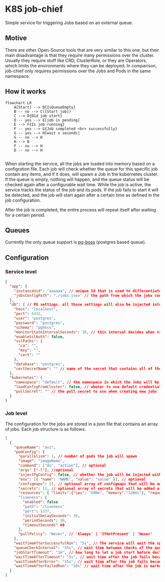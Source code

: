 
# K8S job-chief

Simple service for triggering Jobs based on an external queue.

## Motive
There are other Open-Source tools that are very similar to this one, but their main disadvantage is that they require many permissions over the cluster.
Usually they require stuff like CRD, ClusterRole, or they are Operators, which limits the environments where they can be deployed.
In comparison, job-chief only requires permissions over the Jobs and Pods in the same namespace.

## How it works
```mermaid
flowchart LR
    A[Start] --> B{IsQueueEmpty}
    B -- no --> C([Start job])
    C --> D{Did job start}
    D -- yes --> E[job is pending]
    E --> F{Is job running}
    F -- yes --> G{Job completed <br> successfully}
    G -- yes --> H[wait x seconds]
    G -- no --> H
    H --> B
    F -- no --> H
    D -- no --> H
    
```
When starting the service, all the jobs are loaded into memory based on a configration file.
Each job will check whether the queue for this specific job contain any items, and if it does, will spawn a Job in the kubernetes cluster. If the queue is empty, nothing will happen, and the queue status will be checked again after a configurable wait time.
While the job is active, the service tracks the status of the job and its pods. If the job fails to start it will be detected, and the job will start again after a certain time as defined in the job configuration.

After the job is completed, the entire process will repeat itself after waiting for a certain period.

## Queues
Currently the only queue support is [pg-boss](https://github.com/timgit/pg-boss) (postgres based queue).

## Configuration
### Service level
```json
{
  "app": {
    "instanceUid": "aaaaaa", // unique Id that is used to differentiate between different instances running on the same namespace
    "jobsConfigPath": "./jobs.json" // the path from which the jobs configuration file will be loaded
  },
  "db": { // PG settings. all those settings will also be injected into the jobs
    "host": "localhost",
    "port": 5432,
    "user": "postgres",
    "password": "postgres",
    "schema": "pgboss",
    "monitorStateIntervalSeconds": 30, // this interval decides when statistics about the queues will be updated
    "enableSslAuth": false,
    "sslPaths": {
      "ca": "",
      "key": "",
      "cert": ""
    },
    "database": "postgres",
    "certSecretName": "" // name of the secret that contains all of the certificates required for ssl authentication
  },
  "kubernetes": {
    "namespace": "default", // the namespace in which the Jobs will be spawned (should be the same as service normally)
    "loadConfigFromCluster": false, // wheter to use default credentials for k8s api, or load from the cluster
    "pullSecret": "" // the pull secret to use when creating new jobs
  }
}

```
### Job level
The configuration for the jobs are stored in a json file that contains an array of jobs.
Each job structure is as follows:
```json
[
  {
    "queueName": "avi",
    "podConfig": {
      "parallelism": 1, // number of pods the job will spawn
      "image": "imageName",
      "command": ["do", "action"], // optional
      "args" ["-l"], //optional
      "injectPgConfig": false, // whether the job will be injected with the PG env varibles
      "env": [{ "name": "NAME", "value": "value" }], // optional
      "configmaps": [], // optional array of configmaps that will be added as ENV to the job
      "secrets": [], // optional array of secrets that will be added as ENV to the job
      "resources": { "limits":{"cpu": "500m", "memory":"128mi"}, "requests":{"cpu": "500m", "memory":"128mi"}} // optional
      "liveness": {
        "enabled": false
        "path": "/liveness"
        "port": 1337,
        "initialDelaySeconds": 30,
        "periodSeconds": 30,
        "timeoutSeconds" 60
      },
      "pullPolicy": "Never", // 'Always' | 'IfNotPresent' | 'Never'
    },
    "waitTimeAfterSuccessfulRun": "5s", // The service will wait the specified amount of time after a successful run
    "queueCheckInterval": "55s", // wait time between checks of the queue size
    "jobStartTimeout": "1m", // how long to let a job start before declaring it as failed
    "waitTimeAfterTimeout": "5s", // wait time after the job fails because of the start timeout
    "waitTimeAfterError": "15s", // wait time after the job fails because of an error
    "waitTimeAfterFailedRun": "10s" // wait time after the job is marked as failed by the kubernetes API 
  }
]

```

